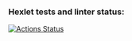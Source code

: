 ### Hexlet tests and linter status:
[![Actions Status](https://github.com/AnastasiaMir/qa-engineer-project-84/actions/workflows/hexlet-check.yml/badge.svg)](https://github.com/AnastasiaMir/qa-engineer-project-84/actions)